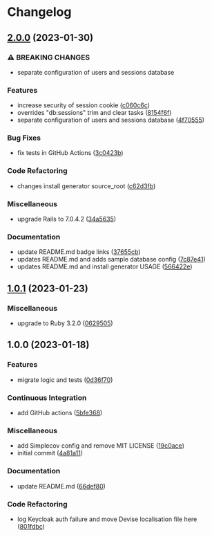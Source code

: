 # Changelog

## [2.0.0](https://github.com/nla/catalogue-patrons/compare/1.0.1...2.0.0) (2023-01-30)


### ⚠ BREAKING CHANGES

* separate configuration of users and sessions database

### Features

* increase security of session cookie ([c060c6c](https://github.com/nla/catalogue-patrons/commit/c060c6ca06bc2cd91b14318784a1ca94bda65068))
* overrides "db:sessions" trim and clear tasks ([8154f6f](https://github.com/nla/catalogue-patrons/commit/8154f6f9b5d583a8b9efbeb664dd1224b3bcf893))
* separate configuration of users and sessions database ([4f70555](https://github.com/nla/catalogue-patrons/commit/4f7055527e34def4d7f855acc2282877bbd89c3f))


### Bug Fixes

* fix tests in GitHub Actions ([3c0423b](https://github.com/nla/catalogue-patrons/commit/3c0423b99a13283759a2589b4345bbc0142fdad8))


### Code Refactoring

* changes install generator source_root ([c62d3fb](https://github.com/nla/catalogue-patrons/commit/c62d3fbe4a7a3ee7dd23264ca823b660d30b895d))


### Miscellaneous

* upgrade Rails to 7.0.4.2 ([34a5635](https://github.com/nla/catalogue-patrons/commit/34a5635ca31ed9c90746e9871c516ead7c429f80))


### Documentation

* update README.md badge links ([37655cb](https://github.com/nla/catalogue-patrons/commit/37655cb2c3012821dbd80b9a30756e6b076a1c67))
* updates README.md and adds sample database config ([7c87e41](https://github.com/nla/catalogue-patrons/commit/7c87e416efb7ed667feba0944bf8b5b991c0f75c))
* updates README.md and install generator USAGE ([566422e](https://github.com/nla/catalogue-patrons/commit/566422ec57624b9172d92566fb7d41003d0a5f67))

## [1.0.1](https://github.com/nla/catalogue-patrons/compare/1.0.0...1.0.1) (2023-01-23)


### Miscellaneous

* upgrade to Ruby 3.2.0 ([0629505](https://github.com/nla/catalogue-patrons/commit/06295052f1fa478ced87f3cc1d80cf095215ae88))

## 1.0.0 (2023-01-18)


### Features

* migrate logic and tests ([0d36f70](https://github.com/nla/catalogue-patrons/commit/0d36f70c27f42672e0762d0ea1b24b706e474b61))


### Continuous Integration

* add GitHub actions ([5bfe368](https://github.com/nla/catalogue-patrons/commit/5bfe3683955e05f881f63fcb37f604acefb42ff1))


### Miscellaneous

* add Simplecov config and remove MIT LICENSE ([19c0ace](https://github.com/nla/catalogue-patrons/commit/19c0ace08e8cd45eee103fa8344b05eb4d9172e1))
* initial commit ([4a81a11](https://github.com/nla/catalogue-patrons/commit/4a81a11065b09d339e377beefaba8f6ebbf9f2e3))


### Documentation

* update README.md ([66def80](https://github.com/nla/catalogue-patrons/commit/66def80d80de63ab389c3d5118d4c0b43615ab3e))


### Code Refactoring

* log Keycloak auth failure and move Devise localisation file here ([801fdbc](https://github.com/nla/catalogue-patrons/commit/801fdbc259a250c1be3db1e797e7c7e73b291a16))
